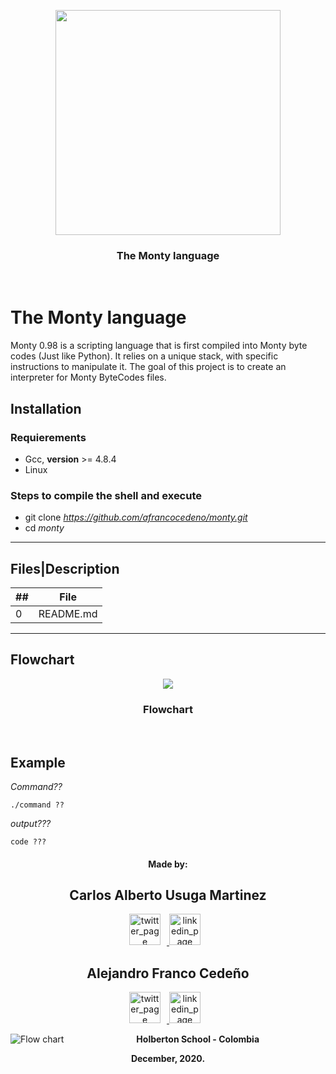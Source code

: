 <p align="center">
  <img src="https://www.holbertonschool.com/holberton-logo.png" width="360"/>
 <h3 align="center">The Monty language</h3>
 <br>
 </p>
</p>

# The Monty language

Monty 0.98 is a scripting language that is first compiled into Monty byte codes (Just like Python). It relies on a unique stack, with specific instructions to manipulate it. The goal of this project is to create an interpreter for Monty ByteCodes files.

## Installation

### Requierements

- Gcc, **version** >= 4.8.4
- Linux

### Steps to compile  the shell and execute

- git clone *https://github.com/afrancocedeno/monty.git*
- cd *monty*

___
## Files|Description

##|File
---|---
0|README.md
___

## Flowchart
<p align="center">
  <img src="sourceimage.png"/>
 <h3 align="center">Flowchart</h3>
 <br>
 </p>
</p>

## Example
<p><em>Command??</em></p>
<pre><code>./command ??
</code></pre>
<p><em>output???</em></p>
<pre><code>code ???
</code></pre>


<p align="center">
<h4 align="center">Made by:</h4>
    <h2 align="center">Carlos Alberto Usuga Martinez</h2>
      <p align="center">
        <a href="https://twitter.com/usuga_martinez" target="_blank">
            <img alt="twitter_page" src="https://github.com/gedafu/readme-template/blob/master/images/twitter.png" style="float: center; margin-right: 10px" height="50" width="50">
        </a>
        <a href="https://www.linkedin.com/in/carlos-alberto-usuga-martinez-0bb540a5/" target="_blank">
            <img alt="linkedin_page" src="https://github.com/gedafu/readme-template/blob/master/images/linkedin.png" style="float: center; margin-right: 10px" height="50"  width="50">
        </a>
	<h2 align="center">Alejandro Franco Cedeño</h2>
	<p align="center">
	<a href="https://twitter.com/afrancocedeno" target="_blank">
            <img alt="twitter_page" src="https://github.com/gedafu/readme-template/blob/master/images/twitter.png" style="float: center; margin-right: 10px" height="50" width="50">
        </a>
	<a href="https://www.linkedin.com/in/afrancocedeno/" target="_blank">
            <img alt="linkedin_page" src="https://github.com/gedafu/readme-template/blob/master/images/linkedin.png" style="float: center; margin-right: 10px" height="50"  width="50">
        </a>
      </p>
</p>

<p align="center">
   <img src="https://www.holbertonschool.com/holberton-logo.png"
     alt="Flow chart"
     style="float: left; margin-right: 10px;">
</p>
<p align="center">
<b>Holberton School - Colombia<b><br>
</p>
<p align="center">
<b>December, 2020.<b>
</p>